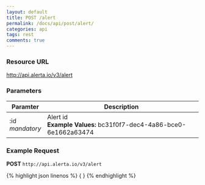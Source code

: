 ```yaml
---
layout: default
title: POST /alert
permalink: /docs/api/post/alert/
categories: api
tags: rest
comments: true
---
```


### Resource URL

http://api.alerta.io/v3/alert

### Parameters

| Paramter | Description |
| -------- | -------- |
| :id<br>_mandatory_| Alert id<br>**Example Values:** bc31f0f7-dec4-4a86-bce0-6e1662a63474|

### Example Request

**POST** `http://api.alerta.io/v3/alert`

{% highlight json linenos %}
{
}
{% endhighlight %}